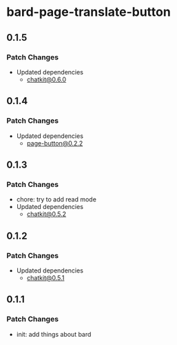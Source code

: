 # bard-page-translate-button

## 0.1.5

### Patch Changes

- Updated dependencies
  - chatkit@0.6.0

## 0.1.4

### Patch Changes

- Updated dependencies
  - page-button@0.2.2

## 0.1.3

### Patch Changes

- chore: try to add read mode
- Updated dependencies
  - chatkit@0.5.2

## 0.1.2

### Patch Changes

- Updated dependencies
  - chatkit@0.5.1

## 0.1.1

### Patch Changes

- init: add things about bard
